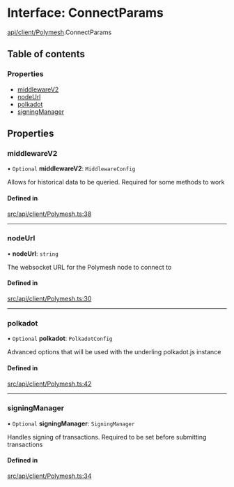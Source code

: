 # Interface: ConnectParams

[api/client/Polymesh](../wiki/api.client.Polymesh).ConnectParams

## Table of contents

### Properties

- [middlewareV2](../wiki/api.client.Polymesh.ConnectParams#middlewarev2)
- [nodeUrl](../wiki/api.client.Polymesh.ConnectParams#nodeurl)
- [polkadot](../wiki/api.client.Polymesh.ConnectParams#polkadot)
- [signingManager](../wiki/api.client.Polymesh.ConnectParams#signingmanager)

## Properties

### middlewareV2

• `Optional` **middlewareV2**: `MiddlewareConfig`

Allows for historical data to be queried. Required for some methods to work

#### Defined in

[src/api/client/Polymesh.ts:38](https://github.com/PolymeshAssociation/polymesh-private-sdk/blob/2c6aa0b4/src/api/client/Polymesh.ts#L38)

___

### nodeUrl

• **nodeUrl**: `string`

The websocket URL for the Polymesh node to connect to

#### Defined in

[src/api/client/Polymesh.ts:30](https://github.com/PolymeshAssociation/polymesh-private-sdk/blob/2c6aa0b4/src/api/client/Polymesh.ts#L30)

___

### polkadot

• `Optional` **polkadot**: `PolkadotConfig`

Advanced options that will be used with the underling polkadot.js instance

#### Defined in

[src/api/client/Polymesh.ts:42](https://github.com/PolymeshAssociation/polymesh-private-sdk/blob/2c6aa0b4/src/api/client/Polymesh.ts#L42)

___

### signingManager

• `Optional` **signingManager**: `SigningManager`

Handles signing of transactions. Required to be set before submitting transactions

#### Defined in

[src/api/client/Polymesh.ts:34](https://github.com/PolymeshAssociation/polymesh-private-sdk/blob/2c6aa0b4/src/api/client/Polymesh.ts#L34)
